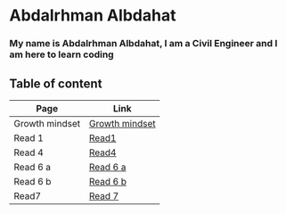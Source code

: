 # Abdalrhman Albdahat 
### My name is Abdalrhman Albdahat, I am a Civil Engineer and I am here to learn coding
## Table of content
| Page | Link |
|------------ | -------------|
| Growth mindset | [Growth mindset](https://boodah96.github.io/reading-notes/) |
| Read 1 |  [Read1](https://boodah96.github.io/reading-notes/read_1)|
| Read 4 |  [Read4](https://boodah96.github.io/reading-notes/read4)|
| Read 6 a |  [Read 6 a](https://boodah96.github.io/reading-notes/read6a)|
| Read 6 b |  [Read 6 b](https://boodah96.github.io/reading-notes/read6b)|
| Read7    |  [Read 7](https://boodah96.github.io/reading-notes/read7)|